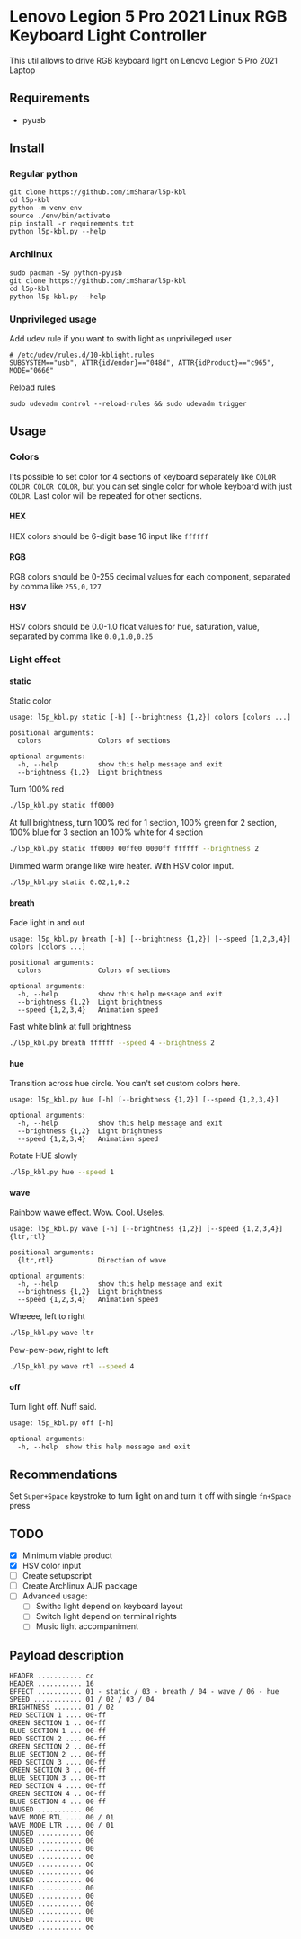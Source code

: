 # Lenovo Legion 5 Pro 2021 Linux RGB Keyboard Light Controller

This util allows to drive RGB keyboard light on Lenovo Legion 5 Pro 2021 Laptop

## Requirements

* pyusb

## Install

### Regular python
```
git clone https://github.com/imShara/l5p-kbl
cd l5p-kbl
python -m venv env
source ./env/bin/activate
pip install -r requirements.txt
python l5p-kbl.py --help
```

### Archlinux
```
sudo pacman -Sy python-pyusb
git clone https://github.com/imShara/l5p-kbl
cd l5p-kbl
python l5p-kbl.py --help
```

### Unprivileged usage

Add udev rule if you want to swith light as unprivileged user
```
# /etc/udev/rules.d/10-kblight.rules
SUBSYSTEM=="usb", ATTR{idVendor}=="048d", ATTR{idProduct}=="c965", MODE="0666"
```

Reload rules
```
sudo udevadm control --reload-rules && sudo udevadm trigger
```

## Usage

### Colors

I'ts possible to set color for 4 sections of keyboard separately like `COLOR COLOR COLOR COLOR`, but you can set single color for whole keyboard with just `COLOR`. Last color will be repeated for other sections.

#### HEX
HEX colors should be 6-digit base 16 input like `ffffff`

#### RGB
RGB colors should be 0-255 decimal values for each component, separated by comma like `255,0,127`

#### HSV
HSV colors should be 0.0-1.0 float values for hue, saturation, value, separated by comma like `0.0,1.0,0.25`

### Light effect

#### statiс
Static color

```
usage: l5p_kbl.py static [-h] [--brightness {1,2}] colors [colors ...]

positional arguments:
  colors              Colors of sections

optional arguments:
  -h, --help          show this help message and exit
  --brightness {1,2}  Light brightness
```

Turn 100% red
```sh
./l5p_kbl.py static ff0000
```

At full brightness, turn 100% red for 1 section, 100% green for 2 section, 100% blue for 3 section an 100% white for 4 section
```sh
./l5p_kbl.py static ff0000 00ff00 0000ff ffffff --brightness 2
```

Dimmed warm orange like wire heater. With HSV color input.
```sh
./l5p_kbl.py static 0.02,1,0.2
```

#### breath
Fade light in and out
```
usage: l5p_kbl.py breath [-h] [--brightness {1,2}] [--speed {1,2,3,4}] colors [colors ...]

positional arguments:
  colors              Colors of sections

optional arguments:
  -h, --help          show this help message and exit
  --brightness {1,2}  Light brightness
  --speed {1,2,3,4}   Animation speed
```

Fast white blink at full brightness
```sh
./l5p_kbl.py breath ffffff --speed 4 --brightness 2
```

#### hue
Transition across hue circle. You can't set custom colors here.
```
usage: l5p_kbl.py hue [-h] [--brightness {1,2}] [--speed {1,2,3,4}]

optional arguments:
  -h, --help          show this help message and exit
  --brightness {1,2}  Light brightness
  --speed {1,2,3,4}   Animation speed
```

Rotate HUE slowly
```sh
./l5p_kbl.py hue --speed 1
```


#### wave
Rainbow wawe effect. Wow. Cool. Useles.
```
usage: l5p_kbl.py wave [-h] [--brightness {1,2}] [--speed {1,2,3,4}] {ltr,rtl}

positional arguments:
  {ltr,rtl}           Direction of wave

optional arguments:
  -h, --help          show this help message and exit
  --brightness {1,2}  Light brightness
  --speed {1,2,3,4}   Animation speed
```

Wheeee, left to right
```sh
./l5p_kbl.py wave ltr
```

Pew-pew-pew, right to left
```sh
./l5p_kbl.py wave rtl --speed 4
```

#### off
Turn light off. Nuff said.
```
usage: l5p_kbl.py off [-h]

optional arguments:
  -h, --help  show this help message and exit
```


## Recommendations
Set `Super+Space` keystroke to turn light on and turn it off with single `fn+Space` press


## TODO

- [x] Minimum viable product
- [x] HSV color input
- [ ] Create setupscript
- [ ] Create Archlinux AUR package
- [ ] Advanced usage:
  - [ ] Swithc light depend on keyboard layout
  - [ ] Switch light depend on terminal rights
  - [ ] Music light accompaniment

## Payload description
```
HEADER ........... cc
HEADER ........... 16
EFFECT ........... 01 - static / 03 - breath / 04 - wave / 06 - hue
SPEED ............ 01 / 02 / 03 / 04
BRIGHTNESS ....... 01 / 02
RED SECTION 1 .... 00-ff
GREEN SECTION 1 .. 00-ff
BLUE SECTION 1 ... 00-ff
RED SECTION 2 .... 00-ff
GREEN SECTION 2 .. 00-ff
BLUE SECTION 2 ... 00-ff
RED SECTION 3 .... 00-ff
GREEN SECTION 3 .. 00-ff
BLUE SECTION 3 ... 00-ff
RED SECTION 4 .... 00-ff
GREEN SECTION 4 .. 00-ff
BLUE SECTION 4 ... 00-ff
UNUSED ........... 00
WAVE MODE RTL .... 00 / 01
WAVE MODE LTR .... 00 / 01
UNUSED ........... 00
UNUSED ........... 00
UNUSED ........... 00
UNUSED ........... 00
UNUSED ........... 00
UNUSED ........... 00
UNUSED ........... 00
UNUSED ........... 00
UNUSED ........... 00
UNUSED ........... 00
UNUSED ........... 00
UNUSED ........... 00
UNUSED ........... 00
```

